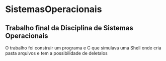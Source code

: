 # SistemasOperacionais
## Trabalho final da Disciplina de Sistemas Operacionais 
O trabalho foi construir um programa e C que simulava uma Shell onde cria pasta arquivos e tem a possibilidade de deletalos 
